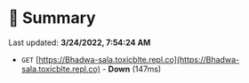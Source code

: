 # 📖 Summary
Last updated: **3/24/2022, 7:54:24 AM**

- `GET` [https://Bhadwa-sala.toxicblte.repl.co](https://Bhadwa-sala.toxicblte.repl.co) - **Down** (147ms)
